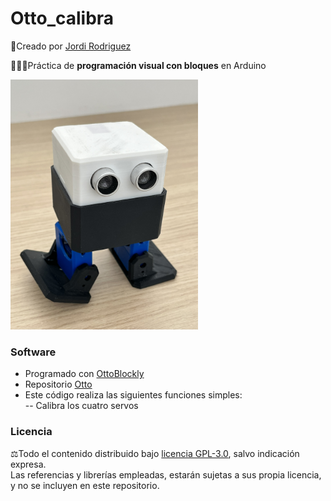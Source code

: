 # Otto_calibra
🔗Creado por [Jordi Rodriguez](https://github.com/jordirdp)  

👨🏻‍💻Práctica de **programación visual con bloques** en Arduino  

<img src="/Images/Image5.JPEG" width="300"/>   
    
### Software  
- Programado con [OttoBlockly](https://github.com/OttoDIY/blockly)  
- Repositorio [Otto](https://www.ottodiy.com/)  
- Este código realiza las siguientes funciones simples:  
-- Calibra los cuatro servos  

### Licencia  
⚖️Todo el contenido distribuido bajo [licencia GPL-3.0](https://www.gnu.org/licenses/gpl-3.0), salvo indicación expresa.  
Las referencias y librerías empleadas, estarán sujetas a sus propia licencia, y no se incluyen en este repositorio.  
